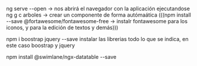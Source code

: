 ng serve --open -> nos abrirá el navegador con la aplicación ejecutandose
ng g c arboles -> crear un componente de forma autómaática
(((npm install --save @fortawesome/fontawesome-free -> instalr fontawesome para los iconos, y para la edición de textos y demás)))

npm i boostrap jquery --save instalar las librerias todo lo que se indica, en este caso boostrap y jquery

npm install @swimlane/ngx-datatable --save